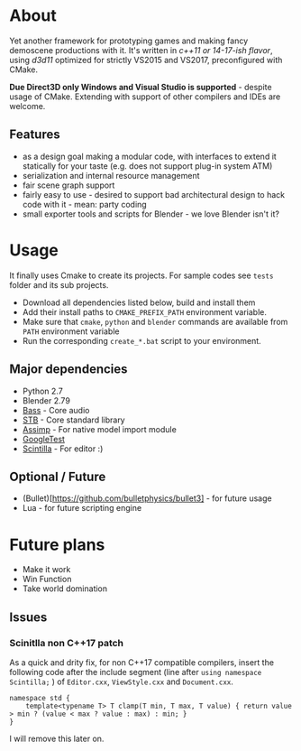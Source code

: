 # About

Yet another framework for prototyping games and making fancy demoscene productions with it. It's written in *c++11 or 14-17-ish flavor*, using *d3d11* optimized for strictly VS2015 and VS2017, preconfigured with CMake.

**Due Direct3D only Windows and Visual Studio is supported** - despite usage of CMake. Extending with support of other compilers and IDEs are welcome.

## Features
- as a design goal making a modular code, with interfaces to extend it statically for your taste (e.g. does not support plug-in system ATM)
- serialization and internal resource management
- fair scene graph support
- fairly easy to use - desired to support bad architectural design to hack code with it - mean: party coding
- small exporter tools and scripts for Blender - we love Blender isn't it?

# Usage 
It finally uses Cmake to create its projects. For sample codes see `tests` folder and its sub projects. 

- Download all dependencies listed below, build and install them
- Add their install paths to `CMAKE_PREFIX_PATH` environment variable.
- Make sure that `cmake`, `python` and `blender` commands are available from `PATH` environment variable
- Run the corresponding `create_*.bat` script to your environment.

## Major dependencies
- Python 2.7
- Blender 2.79
- [Bass](https://www.un4seen.com/) - Core audio
- [STB](https://github.com/nothings/stb) - Core standard library
- [Assimp](https://github.com/assimp/assimp) - For native model import module
- [GoogleTest](https://github.com/google/googletest)
- [Scintilla](https://github.com/mirror/scintilla) - For editor :)

## Optional / Future
- (Bullet)[https://github.com/bulletphysics/bullet3] - for future usage 
- Lua - for future scripting engine

# Future plans

- Make it work
- Win Function
- Take world domination

## Issues

### Scinitlla non C++17 patch

As a quick and drity fix, for non C++17 compatible compilers, insert the following code after the include segment (line after `using namespace Scintilla;` ) of `Editor.cxx`, `ViewStyle.cxx` and `Document.cxx`.

```{.cpp}
namespace std {
	template<typename T> T clamp(T min, T max, T value) { return value > min ? (value < max ? value : max) : min; }
}
```

I will remove this later on.
